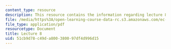 ```yaml
---
content_type: resource
description: This resource contains the information regarding lecture 8.
file: /media/https%3A/open-learning-course-data-rc.s3.amazonaws.com/ec-710-d-lab-medical-technologies-for-the-developing-world-spring-2010/51cb9d78c49da800380097df4d996d15_MITEC_710S10_arduino.pdf
file_type: application/pdf
resourcetype: Document
title: Lecture 8
uid: 51cb9d78-c49d-a800-3800-97df4d996d15
---
```


